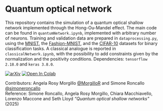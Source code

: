 # Quantum optical network

This repository contains the simulation of a quantum optical shallow network implemented through the Hong-Ou-Mandel effect. The main code can be found in `quantumNetwork.ipynb`, implemented with arbitrary number of neurons. Training and validation data are prepared in `dataprocessing.py`, using the [MNIST](https://www.tensorflow.org/datasets/catalog/mnist?hl=it), the [Fashion-MNIST](https://www.tensorflow.org/datasets/catalog/fashion_mnist), and the [CIFAR-10](https://www.tensorflow.org/datasets/catalog/cifar10?hl=it) datasets for binary classification tasks. A classical analogue is reported in `classicalNetwork.ipynb`, with the possibility to add constraints given by the normalization and the positivity conditions. Dependencies: `tensorflow 2.18.0` and `keras 3.8.0`.

[![arXiv](https://img.shields.io/badge/arXiv-2507.21036-b31b1b.svg)](https://arxiv.org/abs/2507.21036)
<a target="_blank" href="https://colab.research.google.com/github/simoneroncallo/quantum-optical-network/blob/main/quantumNetwork.ipynb">
  <img src="https://colab.research.google.com/assets/colab-badge.svg" alt="Open In Colab"/>
</a> <br>
  
Contributors: Angela Rosy Morgillo [@MorgilloR](https://github.com/MorgilloR) and Simone Roncallo [@simoneroncallo](https://github.com/simoneroncallo) <br>
Reference: Simone Roncallo, Angela Rosy Morgillo, Chiara Macchiavello, Lorenzo Maccone and Seth Lloyd <i>“Quantum optical shallow networks”</i> (2025)
